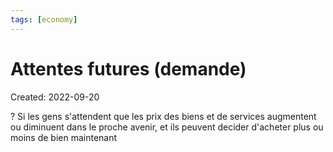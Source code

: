 ```yaml
---
tags: [economy]
---
```

# Attentes futures (demande)
Created: 2022-09-20

?
Si les gens s'attendent que les prix des biens et de services augmentent ou diminuent dans le proche avenir, et ils peuvent decider d'acheter plus ou moins de bien maintenant
<!--SR:!2024-02-11,52,210-->

